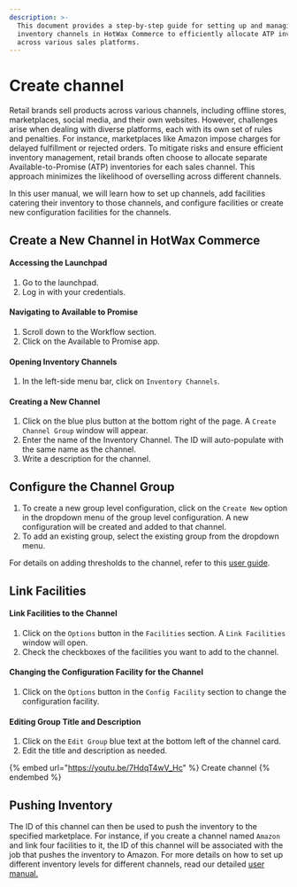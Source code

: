 ```yaml
---
description: >-
  This document provides a step-by-step guide for setting up and managing
  inventory channels in HotWax Commerce to efficiently allocate ATP inventories
  across various sales platforms.
---
```


# Create channel

Retail brands sell products across various channels, including offline stores, marketplaces, social media, and their own websites. However, challenges arise when dealing with diverse platforms, each with its own set of rules and penalties. For instance, marketplaces like Amazon impose charges for delayed fulfillment or rejected orders. To mitigate risks and ensure efficient inventory management, retail brands often choose to allocate separate Available-to-Promise (ATP) inventories for each sales channel. This approach minimizes the likelihood of overselling across different channels.

In this user manual, we will learn how to set up channels, add facilities catering their inventory to those channels, and configure facilities or create new configuration facilities for the channels.

## Create a New Channel in HotWax Commerce

#### Accessing the Launchpad

1. Go to the launchpad.
2. Log in with your credentials.

#### Navigating to Available to Promise

1. Scroll down to the Workflow section.
2. Click on the Available to Promise app.

#### Opening Inventory Channels

1. In the left-side menu bar, click on `Inventory Channels`.

#### Creating a New Channel

1. Click on the blue plus button at the bottom right of the page. A `Create Channel Group` window will appear.
2. Enter the name of the Inventory Channel. The ID will auto-populate with the same name as the channel.
3. Write a description for the channel.

## Configure the Channel Group

1. To create a new group level configuration, click on the `Create New` option in the dropdown menu of the group level configuration. A new configuration will be created and added to that channel.
2. To add an existing group, select the existing group from the dropdown menu.

For details on adding thresholds to the channel, refer to this [user guide](https://docs.hotwax.co/analytics/reports/reorder-limit#setting-reorder-limits).

## Link Facilities

#### Link Facilities to the Channel

1. Click on the `Options` button in the `Facilities` section. A `Link Facilities` window will open.
2. Check the checkboxes of the facilities you want to add to the channel.

#### Changing the Configuration Facility for the Channel

1. Click on the `Options` button in the `Config Facility` section to change the configuration facility.

#### Editing Group Title and Description

1. Click on the `Edit Group` blue text at the bottom left of the channel card.
2. Edit the title and description as needed.

{% embed url="https://youtu.be/7HdqT4wV_Hc" %}
Create channel
{% endembed %}

## Pushing Inventory

The ID of this channel can then be used to push the inventory to the specified marketplace. For instance, if you create a channel named `Amazon` and link four facilities to it, the ID of this channel will be associated with the job that pushes the inventory to Amazon. For more details on how to set up different inventory levels for different channels, read our detailed [user manual.](multichannel-inventory-setup.md)
